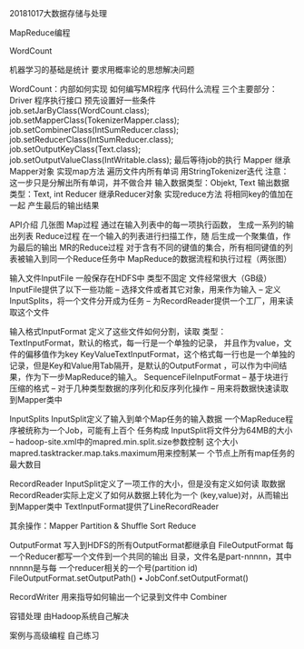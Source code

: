 20181017大数据存储与处理

MapReduce编程

WordCount

机器学习的基础是统计 要求用概率论的思想解决问题

WordCount：内部如何实现 如何编写MR程序 代码什么流程
三个主要部分：
    Driver 程序执行接口
        预先设置好一些条件
        job.setJarByClass(WordCount.class); 
        job.setMapperClass(TokenizerMapper.class); 
        job.setCombinerClass(IntSumReducer.class); 
        job.setReducerClass(IntSumReducer.class); 
        job.setOutputKeyClass(Text.class); 
        job.setOutputValueClass(IntWritable.class);
        最后等待job的执行
    Mapper
        继承Mapper对象 实现map方法
        遍历文件内所有单词 用StringTokenizer迭代
        注意：这一步只是分解出所有单词，并不做合并
        输入数据类型：Objekt, Text
        输出数据类型：Text, int
    Reducer
        继承Reducer对象 实现reduce方法
        将相同key的值加在一起 产生最后的输出结果

API介绍 几张图
Map过程 通过在输入列表中的每一项执行函数， 生成一系列的输出列表
Reduce过程 在一个输入的列表进行扫描工作，随 后生成一个聚集值，作为最后的输出
MR的Reduce过程 对于含有不同的键值的集合，所有相同键值的列表被输入到同一个Reduce任务中
MapReduce的数据流程和执行过程（两张图）

输入文件InputFile 一般保存在HDFS中 类型不固定 文件经常很大（GB级）
InputFile提供了以下一些功能
– 选择文件或者其它对象，用来作为输入
– 定义InputSplits，将一个文件分开成为任务
– 为RecordReader提供一个工厂，用来读取这个文件

输入格式InputFormat
定义了这些文件如何分割，读取
类型：
TextInputFormat，默认的格式，每一行是一个单独的记录， 并且作为value，文件的偏移值作为key
KeyValueTextInputFormat，这个格式每一行也是一个单独的 记录，但是Key和Value用Tab隔开，是默认的OutputFormat ，可以作为中间结果，作为下一步MapReduce的输入。
SequenceFileInputFormat
– 基于块进行压缩的格式
– 对于几种类型数据的序列化和反序列化操作 – 用来将数据快速读取到Mapper类中

InputSplits
InputSplit定义了输入到单个Map任务的输入数据
一个MapReduce程序被统称为一个Job，可能有上百个 任务构成
InputSplit将文件分为64MB的大小
– hadoop-site.xml中的mapred.min.split.size参数控制 这个大小
mapred.tasktracker.map.taks.maximum用来控制某一 个节点上所有map任务的最大数目

RecordReader
InputSplit定义了一项工作的大小，但是没有定义如何读 取数据
RecordReader实际上定义了如何从数据上转化为一个 (key,value)对，从而输出到Mapper类中
TextInputFormat提供了LineRecordReader

其余操作：Mapper Partition & Shuffle Sort Reduce

OutputFormat
写入到HDFS的所有OutputFormat都继承自 FileOutputFormat
每一个Reducer都写一个文件到一个共同的输出 目录，文件名是part-nnnnn，其中nnnnn是与每 一个reducer相关的一个号(partition id)
FileOutputFormat.setOutputPath() • JobConf.setOutputFormat()

RecordWriter 用来指导如何输出一个记录到文件中
Combiner

容错处理 由Hadoop系统自己解决

案例与高级编程 自己练习

